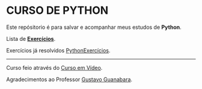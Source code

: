 # CURSO DE PYTHON

Este repósitorio é para salvar e acompanhar meus estudos de **Python**.

Lista de **[Exercícios](./lista-exercicios.md)**.

Exercícios já resolvidos [PythonExercícios](./PythonExercícios).

---

Curso feio através do [Curso em Vídeo](https://www.youtube.com/CursoemV%C3%ADdeo).

Agradecimentos ao Professor [Gustavo Guanabara](https://github.com/gustavoguanabara). 
